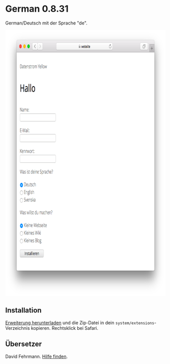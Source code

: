 # German 0.8.31

German/Deutsch mit der Sprache "de".

<p align="center"><img src="german-screenshot.png?raw=true" width="795" height="836" alt="Screenshot"></p>

## Installation

[Erweiterung herunterladen](https://github.com/datenstrom/yellow-extensions/raw/master/zip/german.zip) und die Zip-Datei in dein `system/extensions`-Verzeichnis kopieren. Rechtsklick bei Safari.

## Übersetzer

David Fehrmann. [Hilfe finden](https://datenstrom.se/de/yellow/help/).
